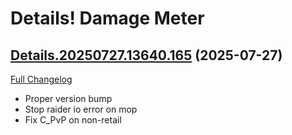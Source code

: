 # Details! Damage Meter

## [Details.20250727.13640.165](https://github.com/Tercioo/Details-Damage-Meter/tree/Details.20250727.13640.165) (2025-07-27)
[Full Changelog](https://github.com/Tercioo/Details-Damage-Meter/compare/Details.20250727.13638.165...Details.20250727.13640.165) 

- Proper version bump  
- Stop raider io error on mop  
- Fix C\_PvP on non-retail  
